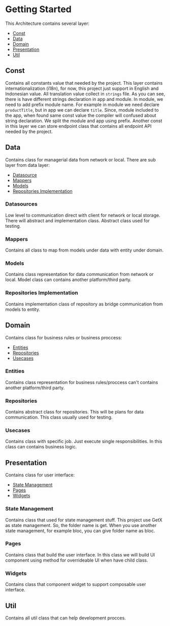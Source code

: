 # Getting Started
This Architecture contains several layer:
- [Const](https://github.com/evermos/evermos-flutter/wiki/Clean-Architecture#const)
- [Data](https://github.com/evermos/evermos-flutter/wiki/Clean-Architecture#data)
- [Domain](https://github.com/evermos/evermos-flutter/wiki/Clean-Architecture#domain)
- [Presentation](https://github.com/evermos/evermos-flutter/wiki/Clean-Architecture#presentation)
- [Util](https://github.com/evermos/evermos-flutter/wiki/Clean-Architecture#util)

## Const
Contains all constants value that needed by the project. This layer contains internationalization (i18n), for now, this project just support in English and Indonesian value. All translation value collect in `strings` file. As you can see, there is have different strings declaration in app and module. In module, we need to add prefix module name. For example in module we need declare `productTitle`, but in app we can declare `title`. Since, module included to the app, when found same const value the compiler will confused about string declaration. We split the module and app using prefix. Another const in this layer we can store endpoint class that contains all endpoint API needed by the project.

## Data
Contains class for managerial data from network or local. There are sub layer from data layer:
- [Datasource](https://github.com/evermos/evermos-flutter/wiki/Clean-Architecture#datasources)
- [Mappers](https://github.com/evermos/evermos-flutter/wiki/Clean-Architecture#mappers)
- [Models](https://github.com/evermos/evermos-flutter/wiki/Clean-Architecture#models)
- [Repositories Implementation](https://github.com/evermos/evermos-flutter/wiki/Clean-Architecture#repositories-implementation)

### Datasources
Low level to communication direct with client for network or local storage. There will abstract and implementation class. Abstract class used for testing.

### Mappers
Contains all class to map from models under data with entity under domain.

### Models
Contains class representation for data communication from network or local. Model class can contains another platform/third party.

### Repositories Implementation
Contains implementation class of repository as bridge communication from models to entity.

## Domain
Contains class for business rules or business proccess:
- [Entities](https://github.com/evermos/evermos-flutter/wiki/Clean-Architecture#entities)
- [Repositories](https://github.com/evermos/evermos-flutter/wiki/Clean-Architecture#repositories)
- [Usecases](https://github.com/evermos/evermos-flutter/wiki/Clean-Architecture#usecases)

### Entities
Contains class representation for business rules/proccess can't contains another platform/third party.

### Repositories
Contains abstract class for repositories. This will be plans for data communication. This class usually used for testing.

### Usecases
Contains class with specific job. Just execute single responsibilities. In this class can contains business logic.

## Presentation
Contains class for user interface:
- [State Management](https://github.com/evermos/evermos-flutter/wiki/Clean-Architecture#state-management)
- [Pages](https://github.com/evermos/evermos-flutter/wiki/Clean-Architecture#pages)
- [Widgets](https://github.com/evermos/evermos-flutter/wiki/Clean-Architecture#widgets)

### State Management
Contains class that used for state management stuff. This project use GetX as state management. So, the folder name is get. When you use another state management, for example bloc, you can give folder name as bloc.

### Pages
Contains class that build the user interface. In this class we will build UI component using method for overrideable UI when have child class.

### Widgets
Contains class that component widget to support composable user interface.

## Util
Contains all util class that can help development procces.